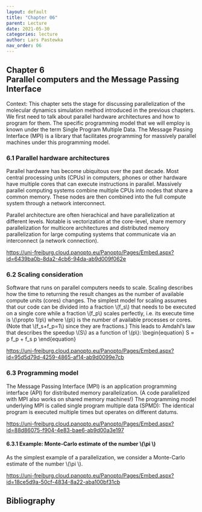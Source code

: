 ```yaml
---
layout: default
title: "Chapter 06"
parent: Lecture
date: 2021-05-30
categories: lecture
author: Lars Pastewka
nav_order: 06
---
```


<h2 class='chapterHead'><span class='titlemark'>Chapter 6</span><br />
<a id='x1-10006'></a>Parallel computers and the Message Passing Interface</h2>
<div class='framedenv' id='shaded*-1'><!--  l. 3  -->
<p class='noindent'><span class='underline'><span class='cmbx-12'>Context:</span></span> This chapter sets the stage for discussing parallelization of the molecular dynamics simulation method introduced in the previous chapters. We first need to talk about parallel hardware architectures and how to program for them. The specific programming model that we will employ is known under the term <span class='cmti-12'>Single Program Multiple Data</span>. The Message Passing Interface (MPI) is a library that
facilitates programming for massively parallel machines under this programming model.</p>
</div>
<h3 class='sectionHead'><span class='titlemark'>6.1</span> <a id='x1-20006.1'></a>Parallel hardware architectures</h3>
<!--  l. 9  -->
<p class='noindent'>Parallel hardware has become ubiquitous over the past decade. Most central processing units (CPUs) in computers, phones or other hardware have multiple cores that can execute instructions in parallel. Massively parallel computing systems combine multiple CPUs into nodes that share a common memory. These nodes are then combined into the full compute system through a network interconnect.</p>
<!--  l. 11  -->
<p class='indent'>Parallel architecture are often hierachical and have parallelization at different levels. Notable is vectorization at the core-level, share memory parallelization for multicore architectures and distributed memory parallelization for large computing systems that communicate via an interconnect (a network connection).</p>
<!--  l. 13  -->
<p class='indent'><a href='https://uni-freiburg.cloud.panopto.eu/Panopto/Pages/Embed.aspx?id=6439ba0b-8da2-4cb6-94da-ab9d009f062e' class='url'><span class='cmtt-12'>https://uni-freiburg.cloud.panopto.eu/Panopto/Pages/Embed.aspx?id=6439ba0b-8da2-4cb6-94da-ab9d009f062e</span></a></p>
<!--  l. 15  -->
<p class='noindent'></p>
<h3 class='sectionHead'><span class='titlemark'>6.2</span> <a id='x1-30006.2'></a>Scaling consideration</h3>
<!--  l. 17  -->
<p class='noindent'>Software that runs on parallel computers needs to scale. Scaling describes how the time to returning the result changes as the number of available compute units (cores) changes. The simplest model for scaling assumes that our code can be divided into a fraction \(f_s\) that needs to be executed on a single core while a fraction \(f_p\) scales perfectly, i.e. its execute time is \(\propto 1/p\) where \(p\) is the number of available processes or cores. (Note that \(f_s+f_p=1\) since they
are fractions.) This leads to Amdahl’s law that describes the speedup \(S\) as a function of \(p\): \begin{equation} S = p f_p + f_s p \end{equation}</p>
<!--  l. 22  -->
<p class='indent'><a href='https://uni-freiburg.cloud.panopto.eu/Panopto/Pages/Embed.aspx?id=95d5d79d-4259-4865-af14-ab9d0099e7cb' class='url'><span class='cmtt-12'>https://uni-freiburg.cloud.panopto.eu/Panopto/Pages/Embed.aspx?id=95d5d79d-4259-4865-af14-ab9d0099e7cb</span></a></p>
<!--  l. 24  -->
<p class='noindent'></p>
<h3 class='sectionHead'><span class='titlemark'>6.3</span> <a id='x1-40006.3'></a>Programming model</h3>
<!--  l. 26  -->
<p class='noindent'>The Message Passing Interface (MPI) is an application programming interface (API) for distributed memory parallelization. (A code parallelized with MPI also works on shared memory machines!) The programming model underlying MPI is called single program multiple data (SPMD): The identical program is executed multiple times but operates on different datums.</p>
<!--  l. 28  -->
<p class='indent'><a href='https://uni-freiburg.cloud.panopto.eu/Panopto/Pages/Embed.aspx?id=88d86075-f904-4e83-bae6-ab9d00a3e197' class='url'><span class='cmtt-12'>https://uni-freiburg.cloud.panopto.eu/Panopto/Pages/Embed.aspx?id=88d86075-f904-4e83-bae6-ab9d00a3e197</span></a></p>
<!--  l. 30  -->
<p class='noindent'></p>
<h4 class='subsectionHead'><span class='titlemark'>6.3.1</span> <a id='x1-50006.3.1'></a>Example: Monte-Carlo estimate of the number \(\pi \)</h4>
<!--  l. 32  -->
<p class='noindent'>As the simplest example of a parallelization, we consider a Monte-Carlo estimate of the number \(\pi \).</p>
<!--  l. 34  -->
<p class='indent'><a href='https://uni-freiburg.cloud.panopto.eu/Panopto/Pages/Embed.aspx?id=18ce5d9a-50cf-4834-8a22-aba100bf31cb' class='url'><span class='cmtt-12'>https://uni-freiburg.cloud.panopto.eu/Panopto/Pages/Embed.aspx?id=18ce5d9a-50cf-4834-8a22-aba100bf31cb</span></a></p>
<h2 class='likechapterHead'><a id='x1-60006.3.1'></a>Bibliography</h2>
